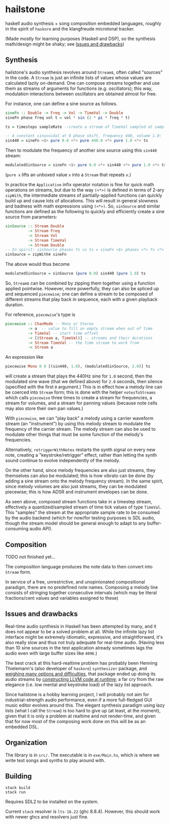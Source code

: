 # hailstone

haskell audio synthesis + song composition embedded languages, 
roughly in the spirit of `haskore` and the klangfreude microtonal 
tracker.

(Made mostly for learning purposes (Haskell and DSP), so the synthesis
math/design might be shaky; see [Issues and drawbacks](#issues-and-drawbacks))

## Synthesis
hailstone's audio synthesis revolves around `Stream`s, often called "sources" in
the code. A `Stream` is just an infinite lists of values whose values are
calculated lazily on-demand. One can compose streams together and use them as
streams of arguments for functions (e.g. oscillators); this way, modulation
interactions between oscillators are obtained almost for free.

For instance, one can define a sine source as follows.
```haskell
sineFn :: Double -> Freq -> Vol -> TimeVal -> Double
sineFn phase freq vol t = vol * sin (2 * pi * freq * t)

ts = timesteps sampleRate --create a stream of TimeVal sampled at sampleRate

-- A constant sinusoidal at 0 phase shift, frequency 440, volume 1.0:
sin440 = sineFn <$> pure 0.0 <*> pure 440.0 <*> pure 1.0 <*> ts
```

Then to modulate the frequency of another sine source using this
`sin440` stream:
```haskell
modulatedSinSource = sineFn <$> pure 0.0 <*> sin440 <*> pure 1.0 <*> ts
```

(`pure x` lifts an unboxed value `x` into a `Stream` that repeats `x`.)

In practice the `Applicative` infix operator notation is fine for quick math
operations on streams, but due to the way `(<*>)` is defined in terms of 2-ary
`zipWith`, the intermediate streams of partially-applied functions can quickly
build up and cause lots of allocations. This will result in general slowness and
badness with math expressions using `(<*>)`. So, `sinSource` and similar
functions are defined as the following to quickly and efficiently create a sine
source from parameters:
```haskell
sinSource :: Stream Double 
          -> Stream Freq 
          -> Stream Vol 
          -> Stream TimeVal 
          -> Stream Double
-- In spirit: sinSource phases fs vs ts = sineFn <$> phases <*> fs <*> vs <*> ts
sinSource = zipWith4 sineFn
```
The above would thus become
```haskell
modulatedSinSource = sinSource (pure 0.0) sin440 (pure 1.0) ts
```

So, `Stream`s can be combined by zipping them together using a function applied
pointwise. However, more powerfully, they can also be spliced up and sequenced
`piecewise`; one can define a stream to be composed of different streams that
play back in sequence, each with a given playback duration.

For reference, `piecewise`'s type is
```haskell
piecewise :: ChanMode -- Mono or Stereo
          -> a  -- value to fill an empty stream when out of time
          -> TimeVal -- start time offset
          -> [(Stream a, TimeVal)] -- streams and their durations
          -> Stream TimeVal -- the time stream to work from
          -> Stream a
```

An expression like
```haskell
piecewise Mono 0 0 [(sin440, 1.0), (modulatedSinSource, 2.0)] ts
```
will create a stream that plays the 440Hz sine for `1.0` second, then the
modulated sine wave (that we defined above) for `2.0` seconds, then silence
(specified with the first `0` argument.) This is in effect how a melody line can
be coerced into `Stream` form; this is done with the helper `notesToStreams`
which calls `piecewise` three times to create a stream for frequencies, a stream
for volumes, and a stream for panning values (because note cells may also store
their own pan values.)

With `piecewise`, we can "play back" a melody using a carrier waveform stream
(an "instrument") by using this melody stream to modulate the frequency of the
carrier stream. The melody stream can also be used to modulate other things that
must be some function of the melody's frequencies.

Alternatively, `retriggerWithNotes` restarts the synth signal on every new note,
creating a "keystroke/retrigger" effect, rather than letting the synth sound
continue to evolve independently of the melody.

On the other hand, since melody frequencies are also just streams, they
themselves can also be modulated; this is how vibrato can be done (by adding a
sine stream onto the melody frequency stream). In the same spirit, since melody
volumes are also just streams, they can be modulated piecewise; this is how ADSR
and instrument envelopes can be done.

As seen above, composed stream functions take in a timestep stream, effectively
a quantized/sampled stream of time tick values of type `TimeVal`. This "samples"
the stream at the appropriate sample rate to be consumed by the audio backend
(which for now/for testing purposes is SDL audio, though the stream model should
be general enough to adapt to any buffer-consuming audio API).

## Composition

TODO not finished yet...

The composition language produces the note data to then convert into `Stream`
form.

In service of a free, unrestrictive, and unopinionated compositional paradigm,
there are no predefined note names. Composing a melody line consists of
stringing together consecutive intervals (which may be literal fractions/cent
values and variables assigned to these)

## Issues and drawbacks
Real-time audio synthesis in Haskell has been attempted by many, and it does not
appear to be a solved problem at all. While the infinite lazy list interface
might be extremely idiomatic, expressive, and straightforward, it's also really
slow and thus not truly adequate for real-time audio. (Having less than 10 sine
sources in the test application already sometimes lags the audio even with large
buffer sizes like `4096`.) 

The best crack at this hard-realtime problem has probably been Henning
Thielemann's (also developer of `haskore`) `synthesizer` package, and 
[weighing many options and difficulties](https://wiki.haskell.org/Synthesizer), 
that package ended up doing its audio streams by 
[constructing LLVM code at runtime](https://haskell-cafe.haskell.narkive.com/MM57Tz5H/lazy-cons-stream-fusion-style); 
a far cry from the raw elegance (i.e. low mental and keystroke load) of the lazy
list approach.

Since hailstone is a hobby learning project, I will probably not aim for
industrial-strength audio performance, even if a more full-fledged GUI music
editor evolves around this. The elegant synthesis paradigm using lazy lists
(what I call the `Stream`) is too hard to give up (at least, at the moment),
given that it is only a problem at realtime and not render-time, and given that
for now most of the composing work done on this will be as an embedded DSL.

## Organization
The library is in `src/`. The executable is in `exe/Main.hs`, which is
where we write test songs and synths to play around with.

## Building
```
stack build
stack run
```
Requires SDL2 to be installed on the system.

Current `stack` resolver is `lts-16.22` (ghc 8.8.4).
However, this should work with newer ghcs and resolvers just fine.